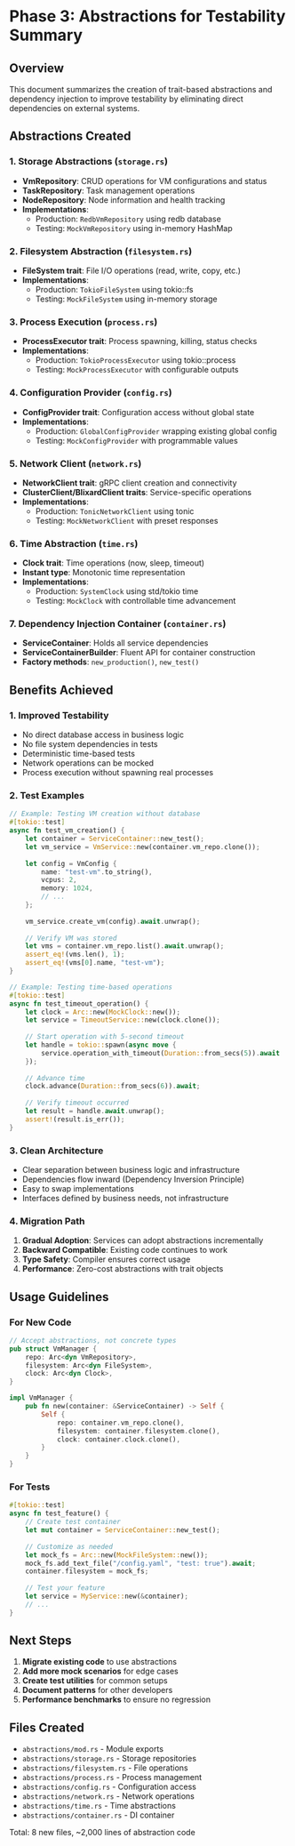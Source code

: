 # Phase 3: Abstractions for Testability Summary

## Overview
This document summarizes the creation of trait-based abstractions and dependency injection to improve testability by eliminating direct dependencies on external systems.

## Abstractions Created

### 1. Storage Abstractions (`storage.rs`)
- **VmRepository**: CRUD operations for VM configurations and status
- **TaskRepository**: Task management operations
- **NodeRepository**: Node information and health tracking
- **Implementations**: 
  - Production: `RedbVmRepository` using redb database
  - Testing: `MockVmRepository` using in-memory HashMap

### 2. Filesystem Abstraction (`filesystem.rs`)
- **FileSystem trait**: File I/O operations (read, write, copy, etc.)
- **Implementations**:
  - Production: `TokioFileSystem` using tokio::fs
  - Testing: `MockFileSystem` using in-memory storage

### 3. Process Execution (`process.rs`)
- **ProcessExecutor trait**: Process spawning, killing, status checks
- **Implementations**:
  - Production: `TokioProcessExecutor` using tokio::process
  - Testing: `MockProcessExecutor` with configurable outputs

### 4. Configuration Provider (`config.rs`)
- **ConfigProvider trait**: Configuration access without global state
- **Implementations**:
  - Production: `GlobalConfigProvider` wrapping existing global config
  - Testing: `MockConfigProvider` with programmable values

### 5. Network Client (`network.rs`)
- **NetworkClient trait**: gRPC client creation and connectivity
- **ClusterClient/BlixardClient traits**: Service-specific operations
- **Implementations**:
  - Production: `TonicNetworkClient` using tonic
  - Testing: `MockNetworkClient` with preset responses

### 6. Time Abstraction (`time.rs`)
- **Clock trait**: Time operations (now, sleep, timeout)
- **Instant type**: Monotonic time representation
- **Implementations**:
  - Production: `SystemClock` using std/tokio time
  - Testing: `MockClock` with controllable time advancement

### 7. Dependency Injection Container (`container.rs`)
- **ServiceContainer**: Holds all service dependencies
- **ServiceContainerBuilder**: Fluent API for container construction
- **Factory methods**: `new_production()`, `new_test()`

## Benefits Achieved

### 1. **Improved Testability**
- No direct database access in business logic
- No file system dependencies in tests
- Deterministic time-based tests
- Network operations can be mocked
- Process execution without spawning real processes

### 2. **Test Examples**

```rust
// Example: Testing VM creation without database
#[tokio::test]
async fn test_vm_creation() {
    let container = ServiceContainer::new_test();
    let vm_service = VmService::new(container.vm_repo.clone());
    
    let config = VmConfig {
        name: "test-vm".to_string(),
        vcpus: 2,
        memory: 1024,
        // ...
    };
    
    vm_service.create_vm(config).await.unwrap();
    
    // Verify VM was stored
    let vms = container.vm_repo.list().await.unwrap();
    assert_eq!(vms.len(), 1);
    assert_eq!(vms[0].name, "test-vm");
}

// Example: Testing time-based operations
#[tokio::test]
async fn test_timeout_operation() {
    let clock = Arc::new(MockClock::new());
    let service = TimeoutService::new(clock.clone());
    
    // Start operation with 5-second timeout
    let handle = tokio::spawn(async move {
        service.operation_with_timeout(Duration::from_secs(5)).await
    });
    
    // Advance time
    clock.advance(Duration::from_secs(6)).await;
    
    // Verify timeout occurred
    let result = handle.await.unwrap();
    assert!(result.is_err());
}
```

### 3. **Clean Architecture**
- Clear separation between business logic and infrastructure
- Dependencies flow inward (Dependency Inversion Principle)
- Easy to swap implementations
- Interfaces defined by business needs, not infrastructure

### 4. **Migration Path**

1. **Gradual Adoption**: Services can adopt abstractions incrementally
2. **Backward Compatible**: Existing code continues to work
3. **Type Safety**: Compiler ensures correct usage
4. **Performance**: Zero-cost abstractions with trait objects

## Usage Guidelines

### For New Code
```rust
// Accept abstractions, not concrete types
pub struct VmManager {
    repo: Arc<dyn VmRepository>,
    filesystem: Arc<dyn FileSystem>,
    clock: Arc<dyn Clock>,
}

impl VmManager {
    pub fn new(container: &ServiceContainer) -> Self {
        Self {
            repo: container.vm_repo.clone(),
            filesystem: container.filesystem.clone(),
            clock: container.clock.clone(),
        }
    }
}
```

### For Tests
```rust
#[tokio::test]
async fn test_feature() {
    // Create test container
    let mut container = ServiceContainer::new_test();
    
    // Customize as needed
    let mock_fs = Arc::new(MockFileSystem::new());
    mock_fs.add_text_file("/config.yaml", "test: true").await;
    container.filesystem = mock_fs;
    
    // Test your feature
    let service = MyService::new(&container);
    // ...
}
```

## Next Steps

1. **Migrate existing code** to use abstractions
2. **Add more mock scenarios** for edge cases
3. **Create test utilities** for common setups
4. **Document patterns** for other developers
5. **Performance benchmarks** to ensure no regression

## Files Created

- `abstractions/mod.rs` - Module exports
- `abstractions/storage.rs` - Storage repositories
- `abstractions/filesystem.rs` - File operations
- `abstractions/process.rs` - Process management
- `abstractions/config.rs` - Configuration access
- `abstractions/network.rs` - Network operations
- `abstractions/time.rs` - Time abstractions
- `abstractions/container.rs` - DI container

Total: 8 new files, ~2,000 lines of abstraction code